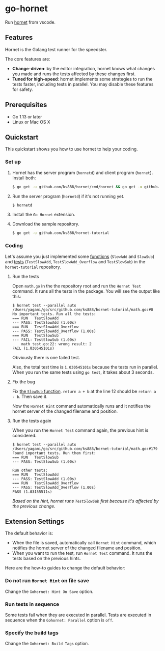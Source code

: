 # go-hornet

Run [hornet](https://github.com/ks888/hornet) from vscode.

## Features

Hornet is the Golang test runner for the speedster.

The core features are:
* **Change-driven**: by the editor integration, hornet knows what changes you made and runs the tests affected by these changes first.
* **Tuned for high-speed**: hornet implements some strategies to run the tests faster, including tests in parallel. You may disable these features for safety.

## Prerequisites

* Go 1.13 or later
* Linux or Mac OS X

## Quickstart

This quickstart shows you how to use hornet to help your coding.

### Set up

1. Hornet has the server program (`hornetd`) and client program (`hornet`). Install both:

   ```sh
   $ go get -u github.com/ks888/hornet/cmd/hornet && go get -u github.com/ks888/hornet/cmd/hornetd
   ```

2. Run the server program (`hornetd`) if it's not running yet.

   ```sh
   $ hornetd
   ```

3. Install the `Go Hornet` extension.

4. Download the sample repository.

   ```sh
   $ go get -u github.com/ks888/hornet-tutorial
   ```

### Coding

Let's assume you just implemented some [functions](https://github.com/ks888/hornet-tutorial/blob/master/math.go) (`SlowAdd` and `SlowSub`) and [tests](https://github.com/ks888/hornet-tutorial/blob/master/math_test.go) (`TestSlowAdd`, `TestSlowAdd_Overflow` and `TestSlowSub`) in the `hornet-tutorial` repository.

1. Run the tests

   Open `math.go` in the the repository root and run the `Hornet Test` command. It runs all the tests in the package. You will see the output like this:

   ```
   $ hornet test --parallel auto /Users/yagami/go/src/github.com/ks888/hornet-tutorial/math.go:#0
   No important tests. Run all the tests:
   === RUN   TestSlowAdd
   --- PASS: TestSlowAdd (1.00s)
   === RUN   TestSlowAdd_Overflow
   --- PASS: TestSlowAdd_Overflow (1.00s)
   === RUN   TestSlowSub
   --- FAIL: TestSlowSub (1.00s)
       math_test.go:22: wrong result: 2
   FAIL (1.030545101s)
   ```

   Obviously there is one failed test.

   Also, the total test time is `1.030545101s` because the tests run in parallel. When you run the same tests using `go test`, it takes about 3 seconds.

2. Fix the bug

   Fix [the `SlowSub` function](https://github.com/ks888/hornet-tutorial/blob/master/math.go#L12). `return a + b` at the line 12 should be `return a - b`. Then save it.

   Now the `Hornet Hint` command automatically runs and it notifies the hornet server of the changed filename and position.

3. Run the tests again

   When you run the `Hornet Test` command again, the previous hint is considered.

   ```
   $ hornet test --parallel auto /Users/yagami/go/src/github.com/ks888/hornet-tutorial/math.go:#179
   Found important tests. Run them first:
   === RUN   TestSlowSub
   --- PASS: TestSlowSub (1.00s)

   Run other tests:
   === RUN   TestSlowAdd
   --- PASS: TestSlowAdd (1.00s)
   === RUN   TestSlowAdd_Overflow
   --- PASS: TestSlowAdd_Overflow (1.00s)
   PASS (1.03155511s)
   ```

   *Based on the hint, hornet runs `TestSlowSub` first because it's affected by the previous change.*

## Extension Settings

The default behavior is:
* When the file is saved, automatically call `Hornet Hint` command, which notifies the hornet server of the changed filename and position.
* When you want to run the test, run `Hornet Test` command. It runs the tests based on the previous hints.

Here are the how-to guides to change the default behavior:

### Do not run `Hornet Hint` on file save

Change the `Gohornet: Hint On Save` option.

### Run tests in sequence

Some tests fail when they are executed in parallel. Tests are executed in sequence when the `Gohornet: Parallel` option is `off`.

### Specify the build tags

Change the `Gohornet: Build Tags` option.

